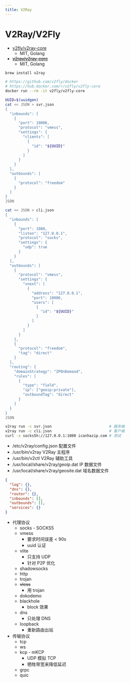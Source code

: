 ```yaml
---
title: V2Ray
---
```


# V2Ray/V2Fly

- [v2fly/v2ray-core](https://github.com/v2fly/v2ray-core)
  - MIT, Golang
- ~~[v2ray/v2ray-core](https://github.com/v2ray/v2ray-core)~~
  - MIT, Golang

```bash
brew install v2ray

# https://github.com/v2fly/docker
# https://hub.docker.com/r/v2fly/v2fly-core
docker run --rm -it v2fly/v2fly-core

UUID=$(uuidgen)
cat << JSON > svr.json
{
  "inbounds": [
    {
      "port": 10086,
      "protocol": "vmess",
      "settings": {
        "clients": [
          {
            "id": "${UUID}"
          }
        ]
      }
    }
  ],
  "outbounds": [
    {
      "protocol": "freedom"
    }
  ]
}
JSON

cat << JSON > cli.json
{
  "inbounds": [
    {
      "port": 1080,
      "listen": "127.0.0.1",
      "protocol": "socks",
      "settings": {
        "udp": true
      }
    }
  ],
  "outbounds": [
    {
      "protocol": "vmess",
      "settings": {
        "vnext": [
          {
            "address": "127.0.0.1",
            "port": 10086,
            "users": [
              {
                "id": "${UUID}"
              }
            ]
          }
        ]
      }
    },
    {
      "protocol": "freedom",
      "tag": "direct"
    }
  ],
  "routing": {
    "domainStrategy": "IPOnDemand",
    "rules": [
      {
        "type": "field",
        "ip": ["geoip:private"],
        "outboundTag": "direct"
      }
    ]
  }
}
JSON

v2ray run -c svr.json                          # 服务端
v2ray run -c cli.json                          # 客户端
curl -x socks5h://127.0.0.1:1080 icanhazip.com # 测试
```

- /etc/v2ray/config.json 配置文件
- /usr/bin/v2ray V2Ray 主程序
- /usr/bin/v2ctl V2Ray 辅助工具
- /usr/local/share/v2ray/geoip.dat IP 数据文件
- /usr/local/share/v2ray/geosite.dat 域名数据文件

```json
{
  "log": {},
  "dns": {},
  "router": {},
  "inbounds": [],
  "outbounds": [],
  "services": {}
}
```

- 代理协议
  - socks - SOCKS5
  - vmess
    - 要求时间误差 < 90s
    - uuid 认证
  - vlite
    - 只支持 UDP
    - 针对 P2P 优化
  - shadowsocks
  - http
  - trojan
  - ~~vless~~
    - 用 trojan
  - dokodemo
  - blackhole
    - block 效果
  - dns
    - 只处理 DNS
  - loopback
    - 重新路由出站
- 传输协议
  - tcp
  - ws
  - kcp - mKCP
    - UDP 模拟 TCP
    - 牺牲带宽来降低延迟
  - grpc
  - quic
